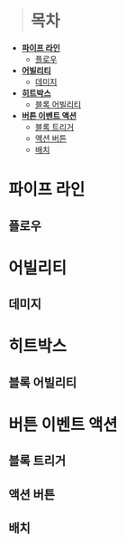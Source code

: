 ```
```
># 목차
- **[파이프 라인](#파이프-라인)**
  - [플로우](#플로우)   
- **[어빌리티](#어빌리티)**
  - [데미지](#데미지)   
- **[히트박스](#히트박스)**   
  - [블록 어빌리티](#블록-어빌리티)   
- **[버튼 이벤트 액션](#버튼-이벤트-액션)**   
  - [블록 트리거](#블록-트리거)   
  - [액션 버튼](#액션-버튼)   
  - [배치](#배치)   

# 파이프 라인
  ## 플로우
# 어빌리티
  ## 데미지
# 히트박스
  ## 블록 어빌리티
# 버튼 이벤트 액션
  ## 블록 트리거
  ## 액션 버튼
  ## 배치

